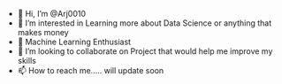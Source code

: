 - 👋 Hi, I’m @Arj0010
- 👀 I’m interested in Learning more  about Data Science or anything that makes money
- 🌱 Machine Learning Enthusiast
- 💞️ I’m looking to collaborate on Project that would help me improve my skills
- 📫 How to reach me..... will update soon

<!---
Arj0010/Arj0010 is a ✨ special ✨ repository because its `README.md` (this file) appears on your GitHub profile.
You can click the Preview link to take a look at your changes.
--->
